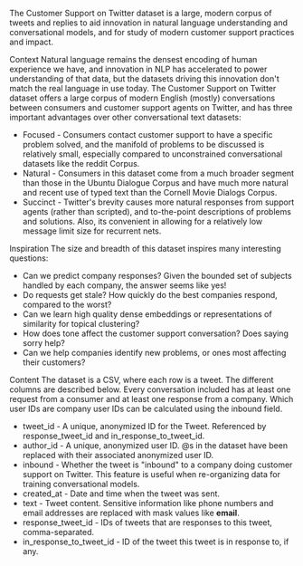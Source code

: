 The Customer Support on Twitter dataset is a large, modern corpus of tweets and replies to aid innovation in natural language understanding and conversational models, and for study of modern customer support practices and impact.

Context
Natural language remains the densest encoding of human experience we have, and innovation in NLP has accelerated to power understanding of that data, but the datasets driving this innovation don't match the real language in use today. The Customer Support on Twitter dataset offers a large corpus of modern English (mostly) conversations between consumers and customer support agents on Twitter, and has three important advantages over other conversational text datasets:

- Focused - Consumers contact customer support to have a specific problem solved, and the manifold of problems to be discussed is relatively small, especially compared to unconstrained conversational datasets like the reddit Corpus.
- Natural - Consumers in this dataset come from a much broader segment than those in the Ubuntu Dialogue Corpus and have much more natural and recent use of typed text than the Cornell Movie Dialogs Corpus.
- Succinct - Twitter's brevity causes more natural responses from support agents (rather than scripted), and to-the-point descriptions of problems and solutions. Also, its convenient in allowing for a relatively low message limit size for recurrent nets.

Inspiration
The size and breadth of this dataset inspires many interesting questions:

- Can we predict company responses? Given the bounded set of subjects handled by each company, the answer seems like yes!
- Do requests get stale? How quickly do the best companies respond, compared to the worst?
- Can we learn high quality dense embeddings or representations of similarity for topical clustering?
- How does tone affect the customer support conversation? Does saying sorry help?
- Can we help companies identify new problems, or ones most affecting their customers?

Content
The dataset is a CSV, where each row is a tweet. The different columns are described below. Every conversation included has at least one request from a consumer and at least one response from a company. Which user IDs are company user IDs can be calculated using the inbound field.

- tweet_id - A unique, anonymized ID for the Tweet. Referenced by response_tweet_id and in_response_to_tweet_id.
- author_id - A unique, anonymized user ID. @s in the dataset have been replaced with their associated anonymized user ID.
- inbound - Whether the tweet is "inbound" to a company doing customer support on Twitter. This feature is useful when re-organizing data for training conversational models.
- created_at - Date and time when the tweet was sent.
- text - Tweet content. Sensitive information like phone numbers and email addresses are replaced with mask values like __email__.
- response_tweet_id - IDs of tweets that are responses to this tweet, comma-separated.
- in_response_to_tweet_id - ID of the tweet this tweet is in response to, if any.
